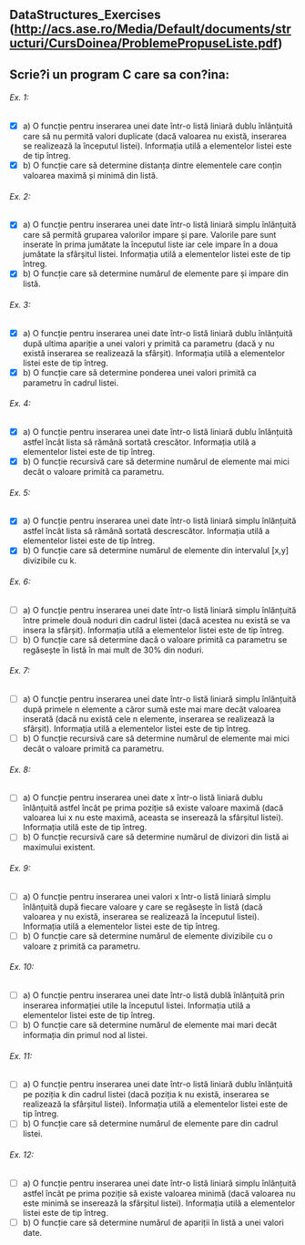 ﻿## DataStructures_Exercises (http://acs.ase.ro/Media/Default/documents/structuri/CursDoinea/ProblemePropuseListe.pdf) ######
## Scrie?i un program C care sa con?ina: 
###### Ex. 1:
- [x] a) O funcție pentru inserarea unei date într-o listă liniară dublu înlănțuită care să nu permită valori
duplicate (dacă valoarea nu există, inserarea se realizează la începutul listei). Informația utilă a
elementelor listei este de tip întreg.
- [x] b) O funcție care să determine distanța dintre elementele care conțin valoarea maximă și minimă din listă.
###### Ex. 2:
- [x] a) O funcție pentru inserarea unei date într-o listă liniară simplu înlănțuită care să permită gruparea
valorilor impare și pare. Valorile pare sunt inserate în prima jumătate la începutul liste iar cele impare
în a doua jumătate la sfârșitul listei. Informația utilă a elementelor listei este de tip întreg.
- [x] b) O funcție care să determine numărul de elemente pare și impare din listă.
###### Ex. 3:
- [x] a) O funcție pentru inserarea unei date într-o listă liniară dublu înlănțuită după ultima apariție a unei valori
y primită ca parametru (dacă y nu există inserarea se realizează la sfârșit). Informația utilă a elementelor
listei este de tip întreg.
- [x] b) O funcție care să determine ponderea unei valori primită ca parametru în cadrul listei.
###### Ex. 4:
- [x] a) O funcție pentru inserarea unei date într-o listă liniară dublu înlănțuită astfel încât lista să rămână
sortată crescător. Informația utilă a elementelor listei este de tip întreg.
- [x] b) O funcție recursivă care să determine numărul de elemente mai mici decât o valoare primită ca
parametru.
###### Ex. 5:
- [x] a) O funcție pentru inserarea unei date într-o listă liniară simplu înlănțuită astfel încât lista să rămână
sortată descrescător. Informația utilă a elementelor listei este de tip întreg.
- [x] b) O funcție care să determine numărul de elemente din intervalul [x,y] divizibile cu k.
###### Ex. 6:
- [ ] a) O funcție pentru inserarea unei date într-o listă liniară simplu înlănțuită între primele două noduri din
cadrul listei (dacă acestea nu există se va insera la sfârșit). Informația utilă a elementelor listei este de
tip întreg.
- [ ] b) O funcție care să determine dacă o valoare primită ca parametru se regăsește în listă în mai mult de
30% din noduri.
###### Ex. 7:
- [ ] a) O funcție pentru inserarea unei date într-o listă liniară simplu înlănțuită după primele n elemente a
căror sumă este mai mare decât valoarea inserată (dacă nu există cele n elemente, inserarea se
realizează la sfârșit). Informația utilă a elementelor listei este de tip întreg.
- [ ] b) O funcție recursivă care să determine numărul de elemente mai mici decât o valoare primită ca
parametru.
###### Ex. 8:
- [ ] a) O funcție pentru inserarea unei date x într-o listă liniară dublu înlănțuită astfel încât pe prima poziție să
existe valoare maximă (dacă valoarea lui x nu este maximă, aceasta se inserează la sfârșitul listei).
Informația utilă este de tip întreg.
- [ ] b) O funcție recursivă care să determine numărul de divizori din listă ai maximului existent.
###### Ex. 9:
- [ ] a) O funcție pentru inserarea unei valori x într-o listă liniară simplu înlănțuită după fiecare valoare y care
se regăsește în listă (dacă valoarea y nu există, inserarea se realizează la începutul listei). Informația
utilă a elementelor listei este de tip întreg.
- [ ] b) O funcție care să determine numărul de elemente divizibile cu o valoare z primită ca parametru.
###### Ex. 10:
- [ ] a) O funcție pentru inserarea unei date într-o listă dublă înlănțuită prin inserarea informației utile la
începutul listei. Informația utilă a elementelor listei este de tip întreg.
- [ ] b) O funcție care să determine numărul de elemente mai mari decât informația din primul nod al listei.
###### Ex. 11:
- [ ] a) O funcție pentru inserarea unei date într-o listă liniară dublu înlănțuită pe poziția k din cadrul listei (dacă
poziția k nu există, inserarea se realizează la sfârșitul listei). Informația utilă a elementelor listei este de
tip întreg.
- [ ] b) O funcție care să determine numărul de elemente pare din cadrul listei.
###### Ex. 12:
- [ ] a) O funcție pentru inserarea unei date într-o listă liniară simplu înlănțuită astfel încât pe prima poziție să
existe valoarea minimă (dacă valoarea nu este minimă se inserează la sfârșitul listei). Informația utilă a
elementelor listei este de tip întreg.
- [ ] b) O funcție care să determine numărul de apariții în listă a unei valori date.